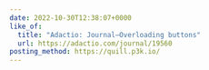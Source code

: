 ```yaml
---
date: 2022-10-30T12:38:07+0000
like_of:
  title: "Adactio: Journal—Overloading buttons"
  url: https://adactio.com/journal/19560
posting_method: https://quill.p3k.io/
---
```

